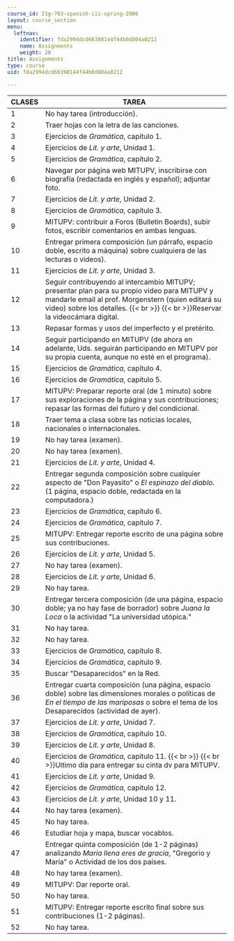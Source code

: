 ```yaml
---
course_id: 21g-703-spanish-iii-spring-2006
layout: course_section
menu:
  leftnav:
    identifier: fda2994dcd66398144f44b0d804a0212
    name: Assignments
    weight: 20
title: Assignments
type: course
uid: fda2994dcd66398144f44b0d804a0212

---
```


| CLASES | TAREA |
| --- | --- |
| 1 | No hay tarea (introducción). |
| 2 | Traer hojas con la letra de las canciones. |
| 3 | Ejercicios de _Gramática_, capítulo 1. |
| 4 | Ejercicios de _Lit. y arte_, Unidad 1. |
| 5 | Ejercicios de _Gramática_, capítulo 2. |
| 6 | Navegar por página web MITUPV, inscribirse con biografía (redactada en inglés y español); adjuntar foto. |
| 7 | Ejercicios de _Lit. y arte_, Unidad 2. |
| 8 | Ejercicios de _Gramática_, capítulo 3. |
| 9 | MITUPV: contribuir a Foros (Bulletin Boards), subir fotos, escribir comentarios en ambas lenguas. |
| 10 | Entregar primera composición (un párrafo, espacio doble, escrito a máquina) sobre cualquiera de las lecturas o videos). |
| 11 | Ejercicios de _Lit. y arte_, Unidad 3. |
| 12 | Seguir contribuyendo al intercambio MITUPV; presentar plan para su propio video para MITUPV y mandarle email al prof. Morgenstern (quien editará su video) sobre los detalles.  {{< br >}}  {{< br >}}Reservar la videocámara digital. |
| 13 | Repasar formas y usos del imperfecto y el pretérito. |
| 14 | Seguir participando en MITUPV (de ahora en adelante, Uds. seguirán participando en MITUPV por su propia cuenta, aunque no esté en el programa). |
| 15 | Ejercicios de _Gramática_, capítulo 4. |
| 16 | Ejercicios de _Gramática_, capítulo 5. |
| 17 | MITUPV: Preparar reporte oral (de 1 minuto) sobre sus exploraciones de la página y sus contribuciones; repasar las formas del futuro y del condicional. |
| 18 | Traer tema a clasa sobre las noticias locales, nacionales o internacionales. |
| 19 | No hay tarea (examen). |
| 20 | No hay tarea (examen). |
| 21 | Ejercicios de _Lit. y arte_, Unidad 4. |
| 22 | Entregar segunda composición sobre cualquier aspecto de "Don Payasito" o _El espinazo del diablo_. (1 página, espacio doble, redactada en la computadora.) |
| 23 | Ejercicios de _Gramática_, capítulo 6. |
| 24 | Ejercicios de _Gramática_, capítulo 7. |
| 25 | MITUPV: Entregar reporte escrito de una página sobre sus contribuciones. |
| 26 | Ejercicios de _Lit. y arte_, Unidad 5. |
| 27 | No hay tarea (examen). |
| 28 | Ejercicios de _Lit. y arte_, Unidad 6. |
| 29 | No hay tarea. |
| 30 | Entregar tercera composición (de una página, espacio doble; ya no hay fase de borrador) sobre _Juana la Loca_ o la actividad "La universidad utópica." |
| 31 | No hay tarea. |
| 32 | No hay tarea. |
| 33 | Ejercicios de _Gramática_, capítulo 8. |
| 34 | Ejercicios de _Gramática_, capítulo 9. |
| 35 | Buscar "Desaparecidos" en la Red. |
| 36 | Entregar cuarta composición (una página, espacio doble) sobre las dimensiones morales o políticas de _En el tiempo de las mariposas_ o sobre el tema de los Desaparecidos (actividad de ayer). |
| 37 | Ejercicios de _Lit. y arte_, Unidad 7. |
| 38 | Ejercicios de _Gramática_, capítulo 10. |
| 39 | Ejercicios de _Lit. y arte_, Unidad 8. |
| 40 | Ejercicios de _Gramática_, capítulo 11.  {{< br >}}  {{< br >}}Ultimo día para entregar su cinta dv para MITUPV. |
| 41 | Ejercicios de _Lit. y arte_, Unidad 9. |
| 42 | Ejercicios de _Gramática_, capítulo 12. |
| 43 | Ejercicios de _Lit. y arte_, Unidad 10 y 11. |
| 44 | No hay tarea (examen). |
| 45 | No hay tarea. |
| 46 | Estudiar hoja y mapa, buscar vocablos. |
| 47 | Entregar quinta composición (de 1-2 páginas) analizando _María llena eres de gracia_, "Gregorio y María" o Actividad de los dos países. |
| 48 | No hay tarea (examen). |
| 49 | MITUPV: Dar reporte oral. |
| 50 | No hay tarea. |
| 51 | MITUPV: Entregar reporte escrito final sobre sus contribuciones (1-2 páginas). |
| 52 | No hay tarea.
